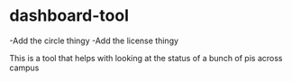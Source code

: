 # dashboard-tool
-Add the circle thingy
-Add the license thingy

This is a tool that helps with looking at the status of a bunch of pis across campus
